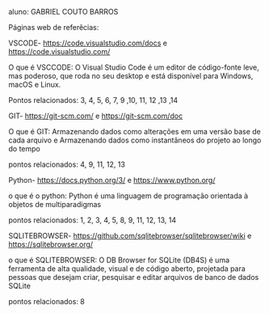 aluno: GABRIEL COUTO BARROS


Páginas web de referêcias:

VSCODE- https://code.visualstudio.com/docs e https://code.visualstudio.com/

O que é VSCCODE: O Visual Studio Code é um editor de código-fonte leve, mas poderoso, que roda no seu desktop e está disponível para Windows, macOS e Linux.

Pontos relacionados: 3, 4, 5, 6, 7, 9 ,10, 11, 12 ,13 ,14

GIT- https://git-scm.com/ e https://git-scm.com/doc

O que é GIT: Armazenando dados como alterações em uma versão base de cada arquivo e Armazenando dados como instantâneos do projeto ao longo do tempo

pontos relacionados: 4, 9, 11, 12, 13

Python- https://docs.python.org/3/ e https://www.python.org/

o que é o python: Python é uma linguagem de programação orientada à objetos de multiparadigmas 

pontos relacionados: 1, 2, 3, 4, 5, 8, 9, 11, 12, 13, 14


SQLITEBROWSER- https://github.com/sqlitebrowser/sqlitebrowser/wiki e https://sqlitebrowser.org/

o que é SQLITEBROWSER: O DB Browser for SQLite (DB4S) é uma ferramenta de alta qualidade, visual e de código aberto, projetada para pessoas que desejam criar, pesquisar e editar arquivos de banco de dados SQLite

pontos relacionados: 8


